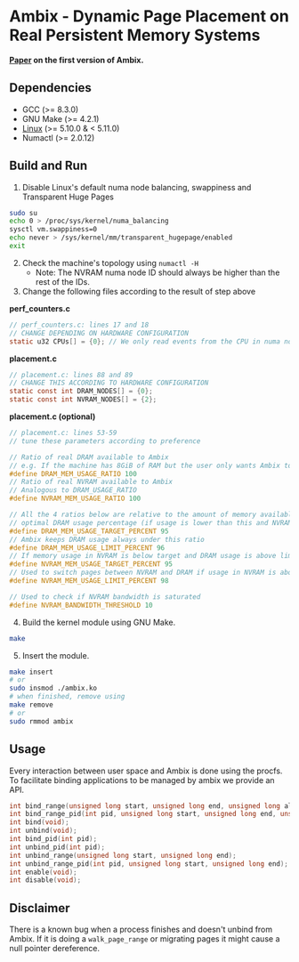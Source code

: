 # Ambix - Dynamic Page Placement on Real Persistent Memory Systems
**[Paper](https://arxiv.org/abs/2112.12685) on the first version of Ambix.**

## Dependencies
- GCC (>= 8.3.0)
- GNU Make (>= 4.2.1)
- [Linux](https://cdn.kernel.org/pub/linux/kernel/v5.x/linux-5.10.tar.xz) (>= 5.10.0 & < 5.11.0)
- Numactl (>= 2.0.12)

## Build and Run
1. Disable Linux's default numa node balancing, swappiness and Transparent Huge Pages
```sh
sudo su
echo 0 > /proc/sys/kernel/numa_balancing
sysctl vm.swappiness=0
echo never > /sys/kernel/mm/transparent_hugepage/enabled
exit
```
2. Check the machine's topology using `numactl -H`
    - Note: The NVRAM numa node ID should always be higher than the rest of the IDs.
3. Change the following files according to the result of step above

**perf_counters.c**
```C
// perf_counters.c: lines 17 and 18
// CHANGE DEPENDING ON HARDWARE CONFIGURATION
static u32 CPUs[] = {0}; // We only read events from the CPU in numa node 0
```
**placement.c**
```C
// placement.c: lines 88 and 89
// CHANGE THIS ACCORDING TO HARDWARE CONFIGURATION
static const int DRAM_NODES[] = {0};
static const int NVRAM_NODES[] = {2};
```
**placement.c (optional)**
```C
// placement.c: lines 53-59
// tune these parameters according to preference

// Ratio of real DRAM available to Ambix
// e.g. If the machine has 8GiB of RAM but the user only wants Ambix to see 4, this is set to 50
#define DRAM_MEM_USAGE_RATIO 100
// Ratio of real NVRAM available to Ambix
// Analogous to DRAM_USAGE_RATIO
#define NVRAM_MEM_USAGE_RATIO 100

// All the 4 ratios below are relative to the amount of memory available to Ambix, depending on the two above parameters
// optimal DRAM usage percentage (if usage is lower than this and NVRAM has candidate pages to be migrated, they are)
#define DRAM_MEM_USAGE_TARGET_PERCENT 95
// Ambix keeps DRAM usage always under this ratio
#define DRAM_MEM_USAGE_LIMIT_PERCENT 96
// If memory usage in NVRAM is below target and DRAM usage is above limit, pages will be migrated
#define NVRAM_MEM_USAGE_TARGET_PERCENT 95
// Used to switch pages between NVRAM and DRAM if usage in NVRAM is above limit and in DRAM below target
#define NVRAM_MEM_USAGE_LIMIT_PERCENT 98

// Used to check if NVRAM bandwidth is saturated
#define NVRAM_BANDWIDTH_THRESHOLD 10
```
4. Build the kernel module using GNU Make.
```sh
make
```
5. Insert the module.
```sh
make insert
# or
sudo insmod ./ambix.ko
# when finished, remove using
make remove
# or
sudo rmmod ambix
```

## Usage
Every interaction between user space and Ambix is done using the procfs. To facilitate
binding applications to be managed by ambix we provide an API.
```C
int bind_range(unsigned long start, unsigned long end, unsigned long allocation_site, unsigned long size);
int bind_range_pid(int pid, unsigned long start, unsigned long end, unsigned long allocation_site, unsigned long size);
int bind(void);
int unbind(void);
int bind_pid(int pid);
int unbind_pid(int pid);
int unbind_range(unsigned long start, unsigned long end);
int unbind_range_pid(int pid, unsigned long start, unsigned long end);
int enable(void);
int disable(void);
```

## Disclaimer
There is a known bug when a process finishes and doesn't unbind from Ambix. If it is doing a `walk_page_range` or migrating pages it might cause a null pointer dereference.
